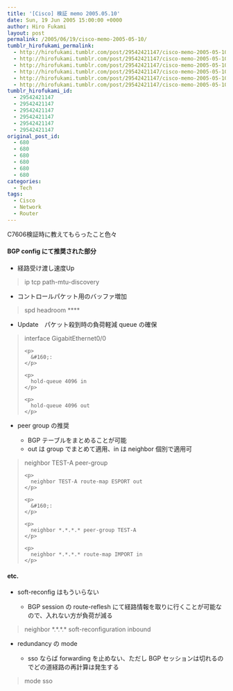 ```yaml
---
title: '[Cisco] 検証 memo 2005.05.10'
date: Sun, 19 Jun 2005 15:00:00 +0000
author: Hiro Fukami
layout: post
permalink: /2005/06/19/cisco-memo-2005-05-10/
tumblr_hirofukami_permalink:
  - http://hirofukami.tumblr.com/post/29542421147/cisco-memo-2005-05-10
  - http://hirofukami.tumblr.com/post/29542421147/cisco-memo-2005-05-10
  - http://hirofukami.tumblr.com/post/29542421147/cisco-memo-2005-05-10
  - http://hirofukami.tumblr.com/post/29542421147/cisco-memo-2005-05-10
  - http://hirofukami.tumblr.com/post/29542421147/cisco-memo-2005-05-10
  - http://hirofukami.tumblr.com/post/29542421147/cisco-memo-2005-05-10
tumblr_hirofukami_id:
  - 29542421147
  - 29542421147
  - 29542421147
  - 29542421147
  - 29542421147
  - 29542421147
original_post_id:
  - 680
  - 680
  - 680
  - 680
  - 680
  - 680
categories:
  - Tech
tags:
  - Cisco
  - Network
  - Router
---
```

<div class="section">
  <p>
    C7606検証時に教えてもらったこと色々
  </p>
  
  <h4>
    BGP config にて推奨された部分
  </h4>
  
  <ul>
    <li>
      経路受け渡し速度Up
    </li>
  </ul>
  
  <blockquote>
    <p>
      ip tcp path-mtu-discovery
    </p>
  </blockquote>
  
  <ul>
    <li>
      コントロールパケット用のバッファ増加
    </li>
  </ul>
  
  <blockquote>
    <p>
      spd headroom ****
    </p>
  </blockquote>
  
  <ul>
    <li>
      Update　パケット殺到時の負荷軽減 queue の確保
    </li>
  </ul>
  
  <blockquote>
    <p>
      interface GigabitEthernet0/0
    </p>
    
    <p>
      &#160;:
    </p>
    
    <p>
      hold-queue 4096 in
    </p>
    
    <p>
      hold-queue 4096 out
    </p>
  </blockquote>
  
  <ul>
    <li>
      peer group の推奨</p> <ul>
        <li>
          BGP テーブルをまとめることが可能
        </li>
        <li>
          out は group でまとめて適用、in は neighbor 個別で適用可
        </li>
      </ul>
    </li>
  </ul>
  
  <blockquote>
    <p>
      neighbor TEST-A peer-group
    </p>
    
    <p>
      neighbor TEST-A route-map ESPORT out
    </p>
    
    <p>
      &#160;:
    </p>
    
    <p>
      neighbor *.*.*.* peer-group TEST-A
    </p>
    
    <p>
      neighbor *.*.*.* route-map IMPORT in
    </p>
  </blockquote>
  
  <h4>
    etc.
  </h4>
  
  <ul>
    <li>
      soft-reconfig はもういらない</p> <ul>
        <li>
          BGP session の route-reflesh にて経路情報を取りに行くことが可能なので、入れない方が負荷が減る
        </li>
      </ul>
    </li>
  </ul>
  
  <blockquote>
    <p>
      neighbor *.*.*.* soft-reconfiguration inbound
    </p>
  </blockquote>
  
  <ul>
    <li>
      redundancy の mode</p> <ul>
        <li>
          sso ならば forwarding を止めない、ただし BGP セッションは切れるのでどの道経路の再計算は発生する
        </li>
      </ul>
    </li>
  </ul>
  
  <blockquote>
    <p>
      mode sso
    </p>
  </blockquote>
</div>